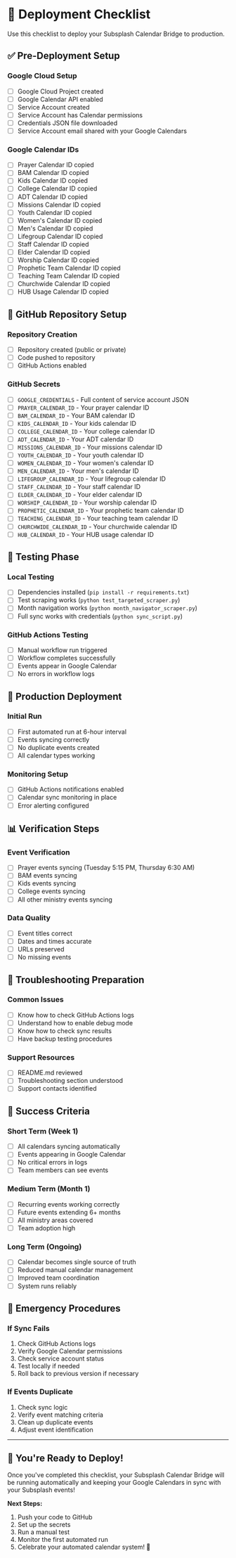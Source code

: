 # 🚀 Deployment Checklist

Use this checklist to deploy your Subsplash Calendar Bridge to production.

## ✅ **Pre-Deployment Setup**

### **Google Cloud Setup**
- [ ] Google Cloud Project created
- [ ] Google Calendar API enabled
- [ ] Service Account created
- [ ] Service Account has Calendar permissions
- [ ] Credentials JSON file downloaded
- [ ] Service Account email shared with your Google Calendars

### **Google Calendar IDs**
- [ ] Prayer Calendar ID copied
- [ ] BAM Calendar ID copied
- [ ] Kids Calendar ID copied
- [ ] College Calendar ID copied
- [ ] ADT Calendar ID copied
- [ ] Missions Calendar ID copied
- [ ] Youth Calendar ID copied
- [ ] Women's Calendar ID copied
- [ ] Men's Calendar ID copied
- [ ] Lifegroup Calendar ID copied
- [ ] Staff Calendar ID copied
- [ ] Elder Calendar ID copied
- [ ] Worship Calendar ID copied
- [ ] Prophetic Team Calendar ID copied
- [ ] Teaching Team Calendar ID copied
- [ ] Churchwide Calendar ID copied
- [ ] HUB Usage Calendar ID copied

## 🔐 **GitHub Repository Setup**

### **Repository Creation**
- [ ] Repository created (public or private)
- [ ] Code pushed to repository
- [ ] GitHub Actions enabled

### **GitHub Secrets**
- [ ] `GOOGLE_CREDENTIALS` - Full content of service account JSON
- [ ] `PRAYER_CALENDAR_ID` - Your prayer calendar ID
- [ ] `BAM_CALENDAR_ID` - Your BAM calendar ID
- [ ] `KIDS_CALENDAR_ID` - Your kids calendar ID
- [ ] `COLLEGE_CALENDAR_ID` - Your college calendar ID
- [ ] `ADT_CALENDAR_ID` - Your ADT calendar ID
- [ ] `MISSIONS_CALENDAR_ID` - Your missions calendar ID
- [ ] `YOUTH_CALENDAR_ID` - Your youth calendar ID
- [ ] `WOMEN_CALENDAR_ID` - Your women's calendar ID
- [ ] `MEN_CALENDAR_ID` - Your men's calendar ID
- [ ] `LIFEGROUP_CALENDAR_ID` - Your lifegroup calendar ID
- [ ] `STAFF_CALENDAR_ID` - Your staff calendar ID
- [ ] `ELDER_CALENDAR_ID` - Your elder calendar ID
- [ ] `WORSHIP_CALENDAR_ID` - Your worship calendar ID
- [ ] `PROPHETIC_CALENDAR_ID` - Your prophetic team calendar ID
- [ ] `TEACHING_CALENDAR_ID` - Your teaching team calendar ID
- [ ] `CHURCHWIDE_CALENDAR_ID` - Your churchwide calendar ID
- [ ] `HUB_CALENDAR_ID` - Your HUB usage calendar ID

## 🧪 **Testing Phase**

### **Local Testing**
- [ ] Dependencies installed (`pip install -r requirements.txt`)
- [ ] Test scraping works (`python test_targeted_scraper.py`)
- [ ] Month navigation works (`python month_navigator_scraper.py`)
- [ ] Full sync works with credentials (`python sync_script.py`)

### **GitHub Actions Testing**
- [ ] Manual workflow run triggered
- [ ] Workflow completes successfully
- [ ] Events appear in Google Calendar
- [ ] No errors in workflow logs

## 🚀 **Production Deployment**

### **Initial Run**
- [ ] First automated run at 6-hour interval
- [ ] Events syncing correctly
- [ ] No duplicate events created
- [ ] All calendar types working

### **Monitoring Setup**
- [ ] GitHub Actions notifications enabled
- [ ] Calendar sync monitoring in place
- [ ] Error alerting configured

## 📊 **Verification Steps**

### **Event Verification**
- [ ] Prayer events syncing (Tuesday 5:15 PM, Thursday 6:30 AM)
- [ ] BAM events syncing
- [ ] Kids events syncing
- [ ] College events syncing
- [ ] All other ministry events syncing

### **Data Quality**
- [ ] Event titles correct
- [ ] Dates and times accurate
- [ ] URLs preserved
- [ ] No missing events

## 🔧 **Troubleshooting Preparation**

### **Common Issues**
- [ ] Know how to check GitHub Actions logs
- [ ] Understand how to enable debug mode
- [ ] Know how to check sync results
- [ ] Have backup testing procedures

### **Support Resources**
- [ ] README.md reviewed
- [ ] Troubleshooting section understood
- [ ] Support contacts identified

## 🎯 **Success Criteria**

### **Short Term (Week 1)**
- [ ] All calendars syncing automatically
- [ ] Events appearing in Google Calendar
- [ ] No critical errors in logs
- [ ] Team members can see events

### **Medium Term (Month 1)**
- [ ] Recurring events working correctly
- [ ] Future events extending 6+ months
- [ ] All ministry areas covered
- [ ] Team adoption high

### **Long Term (Ongoing)**
- [ ] Calendar becomes single source of truth
- [ ] Reduced manual calendar management
- [ ] Improved team coordination
- [ ] System runs reliably

## 🚨 **Emergency Procedures**

### **If Sync Fails**
1. Check GitHub Actions logs
2. Verify Google Calendar permissions
3. Check service account status
4. Test locally if needed
5. Roll back to previous version if necessary

### **If Events Duplicate**
1. Check sync logic
2. Verify event matching criteria
3. Clean up duplicate events
4. Adjust event identification

---

## 🎉 **You're Ready to Deploy!**

Once you've completed this checklist, your Subsplash Calendar Bridge will be running automatically and keeping your Google Calendars in sync with your Subsplash events!

**Next Steps:**
1. Push your code to GitHub
2. Set up the secrets
3. Run a manual test
4. Monitor the first automated run
5. Celebrate your automated calendar system! 🎊
